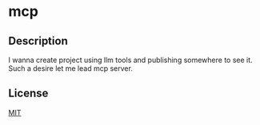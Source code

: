 # mcp

## Description
I wanna create project using llm tools and publishing somewhere to see it. Such a desire let me lead mcp server.

## License
[MIT](LICENSE)
